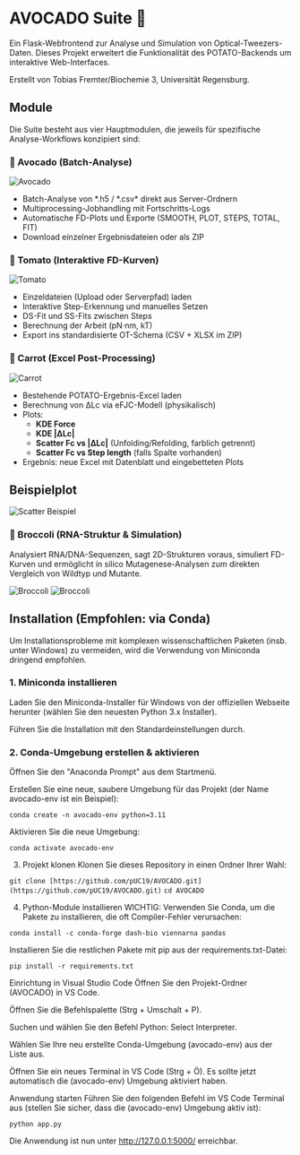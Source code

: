 # AVOCADO Suite 🥑
Ein Flask-Webfrontend zur Analyse und Simulation von Optical-Tweezers-Daten. Dieses Projekt erweitert die Funktionalität des POTATO-Backends um interaktive Web-Interfaces.

Erstellt von Tobias Fremter/Biochemie 3, Universität Regensburg.

## Module
Die Suite besteht aus vier Hauptmodulen, die jeweils für spezifische Analyse-Workflows konzipiert sind:


### 🥑 Avocado (Batch-Analyse)
    
![Avocado](docs/avocado.png)
-   Batch-Analyse von *.h5 / *.csv\* direkt aus Server-Ordnern
-   Multiprocessing-Jobhandling mit Fortschritts-Logs
-   Automatische FD-Plots und Exporte (SMOOTH, PLOT, STEPS, TOTAL, FIT)
-   Download einzelner Ergebnisdateien oder als ZIP


### 🍅 Tomato (Interaktive FD-Kurven)

![Tomato](docs/tomato.png)
-   Einzeldateien (Upload oder Serverpfad) laden
-   Interaktive Step-Erkennung und manuelles Setzen
-   DS-Fit und SS-Fits zwischen Steps
-   Berechnung der Arbeit (pN·nm, kT)
-   Export ins standardisierte OT-Schema (CSV + XLSX im ZIP)


### 🥕 Carrot (Excel Post-Processing)

![Carrot](docs/carrot.png)
-   Bestehende POTATO-Ergebnis-Excel laden
-   Berechnung von ΔLc via eFJC-Modell (physikalisch)
-   Plots:
    -   **KDE Force**
    -   **KDE \|ΔLc\|**
    -   **Scatter Fc vs \|ΔLc\|** (Unfolding/Refolding, farblich getrennt)
    -   **Scatter Fc vs Step length** (falls Spalte vorhanden)
-   Ergebnis: neue Excel mit Datenblatt und eingebetteten Plots

## Beispielplot
![Scatter Beispiel](docs/plot.png)


### 🥦 Broccoli (RNA-Struktur & Simulation)
Analysiert RNA/DNA-Sequenzen, sagt 2D-Strukturen voraus, simuliert FD-Kurven und ermöglicht in silico Mutagenese-Analysen zum direkten Vergleich von Wildtyp und Mutante.

![Broccoli](docs/broccoli_fd.png)
![Broccoli](docs/broccoli_struktur.png)

## Installation (Empfohlen: via Conda)
Um Installationsprobleme mit komplexen wissenschaftlichen Paketen (insb. unter Windows) zu vermeiden, wird die Verwendung von Miniconda dringend empfohlen.

### 1. Miniconda installieren
Laden Sie den Miniconda-Installer für Windows von der offiziellen Webseite herunter (wählen Sie den neuesten Python 3.x Installer).

Führen Sie die Installation mit den Standardeinstellungen durch.

### 2. Conda-Umgebung erstellen & aktivieren
Öffnen Sie den "Anaconda Prompt" aus dem Startmenü.

Erstellen Sie eine neue, saubere Umgebung für das Projekt (der Name avocado-env ist ein Beispiel):

``` conda create -n avocado-env python=3.11 ```

Aktivieren Sie die neue Umgebung:

``` conda activate avocado-env ```

3. Projekt klonen
Klonen Sie dieses Repository in einen Ordner Ihrer Wahl:

``` git clone [https://github.com/pUC19/AVOCADO.git](https://github.com/pUC19/AVOCADO.git) ```
``` cd AVOCADO ```

4. Python-Module installieren
WICHTIG: Verwenden Sie Conda, um die Pakete zu installieren, die oft Compiler-Fehler verursachen:

``` conda install -c conda-forge dash-bio viennarna pandas ```

Installieren Sie die restlichen Pakete mit pip aus der requirements.txt-Datei:

``` pip install -r requirements.txt ```

Einrichtung in Visual Studio Code
Öffnen Sie den Projekt-Ordner (AVOCADO) in VS Code.

Öffnen Sie die Befehlspalette (Strg + Umschalt + P).

Suchen und wählen Sie den Befehl Python: Select Interpreter.

Wählen Sie Ihre neu erstellte Conda-Umgebung (avocado-env) aus der Liste aus.

Öffnen Sie ein neues Terminal in VS Code (Strg + Ö). Es sollte jetzt automatisch die (avocado-env) Umgebung aktiviert haben.

Anwendung starten
Führen Sie den folgenden Befehl im VS Code Terminal aus (stellen Sie sicher, dass die (avocado-env) Umgebung aktiv ist):

``` python app.py ```

Die Anwendung ist nun unter http://127.0.0.1:5000/ erreichbar.
